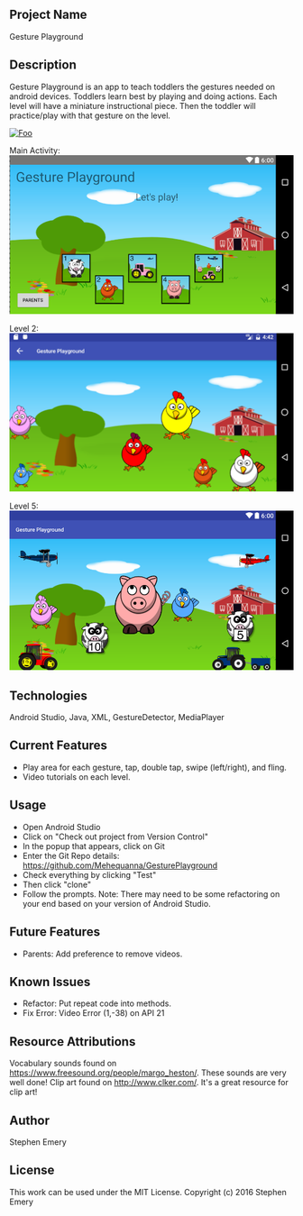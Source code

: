 ## Project Name
Gesture Playground

## Description
Gesture Playground is an app to teach toddlers the gestures needed on android devices. Toddlers learn best by playing and doing actions. Each level will have a miniature instructional piece. Then the toddler will practice/play with that gesture on the level.

[![Foo](https://upload.wikimedia.org/wikipedia/commons/thumb/c/cd/Get_it_on_Google_play.svg/200px-Get_it_on_Google_play.svg.png)](https://play.google.com/store/apps/details?id=com.mehequanna.gestureplayground&hl=en)

Main Activity:
![screenshot of main activity](gpmain.png)

Level 2:
![screenshot of level 2](gplevel2.png)

Level 5:
![screenshot of level 5](gplevel5.png)

## Technologies
Android Studio, Java, XML, GestureDetector, MediaPlayer

## Current Features
* Play area for each gesture, tap, double tap, swipe (left/right), and fling.
* Video tutorials on each level.

## Usage
* Open Android Studio
* Click on "Check out project from Version Control"
* In the popup that appears, click on Git
* Enter the Git Repo details: https://github.com/Mehequanna/GesturePlayground
* Check everything by clicking "Test"
* Then click "clone"
* Follow the prompts. Note: There may need to be some refactoring on your end based on your version of Android Studio.

## Future Features
* Parents: Add preference to remove videos.

## Known Issues
* Refactor: Put repeat code into methods.
* Fix Error: Video Error (1,-38) on API 21

## Resource Attributions
Vocabulary sounds found on https://www.freesound.org/people/margo_heston/. These sounds are very well done!
Clip art found on http://www.clker.com/. It's a great resource for clip art!

## Author
Stephen Emery

## License
This work can be used under the MIT License.
Copyright (c) 2016 Stephen Emery
